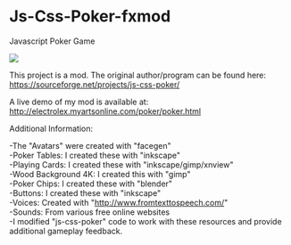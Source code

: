# Js-Css-Poker-fxmod
Javascript Poker Game

<img src="https://i.imgur.com/LQLlpl1.png">

This project is a mod. The original author/program can be found here: https://sourceforge.net/projects/js-css-poker/

A live demo of my mod is available at: http://electrolex.myartsonline.com/poker/poker.html

Additional Information: 

-The "Avatars" were created with "facegen"<br>
-Poker Tables: I created  these with "inkscape"<br>
-Playing Cards: I created these with "inkscape/gimp/xnview"<br>
-Wood Background 4K: I created this with "gimp"<br>
-Poker Chips: I created these with "blender" <br>
-Buttons: I created these with "inkscape"<br>
-Voices: Created with "http://www.fromtexttospeech.com/" <br>
-Sounds: From various free online websites<br>
-I modified "js-css-poker" code to work with these resources and provide additional gameplay feedback.<br>
